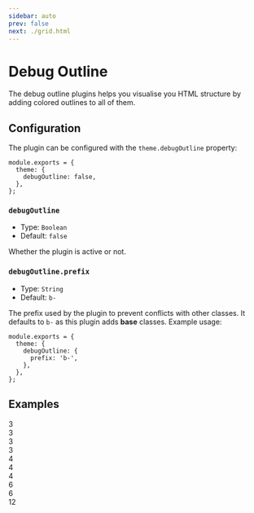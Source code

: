 ```yaml
---
sidebar: auto
prev: false
next: ./grid.html
---
```


# Debug Outline

The debug outline plugins helps you visualise you HTML structure by adding colored outlines to all of them.

## Configuration

The plugin can be configured with the `theme.debugOutline` property:

```js{3}
module.exports = {
  theme: {
    debugOutline: false,
  },
};
```

### `debugOutline`

- Type: `Boolean`
- Default: `false`

Whether the plugin is active or not.

### `debugOutline.prefix`

- Type: `String`
- Default: `b-`

The prefix used by the plugin to prevent conflicts with other classes. It defaults to `b-` as this plugin adds **base** classes. Example usage:

```js{3-5}
module.exports = {
  theme: {
    debugOutline: {
      prefix: 'b-',
    },
  },
};
```

## Examples

<Preview>
  <div class="b-debug">
    <div class="c-grid">
      <div class="c-grid-row mb-2">
        <div class="c-grid-col-3">
          <div class="h-4 text-grey-600 bg-white flex items-center justify-center">3</div>
        </div>
        <div class="c-grid-col-3">
          <div class="h-4 text-grey-600 bg-white flex items-center justify-center">3</div>
        </div>
        <div class="c-grid-col-3">
          <div class="h-4 text-grey-600 bg-white flex items-center justify-center">3</div>
        </div>
        <div class="c-grid-col-3">
          <div class="h-4 text-grey-600 bg-white flex items-center justify-center">3</div>
        </div>
      </div>
      <div class="c-grid-row mb-2">
        <div class="c-grid-col-4">
          <div class="h-4 text-grey-600 bg-white flex items-center justify-center">4</div>
        </div>
        <div class="c-grid-col-4">
          <div class="h-4 text-grey-600 bg-white flex items-center justify-center">4</div>
        </div>
        <div class="c-grid-col-4">
          <div class="h-4 text-grey-600 bg-white flex items-center justify-center">4</div>
        </div>
      </div>
      <div class="c-grid-row mb-2">
        <div class="c-grid-col-6">
          <div class="h-4 text-grey-600 bg-white flex items-center justify-center">6</div>
        </div>
        <div class="c-grid-col-6">
          <div class="h-4 text-grey-600 bg-white flex items-center justify-center">6</div>
        </div>
      </div>
      <div class="c-grid-row mb-2">
        <div class="c-grid-col-12">
          <div class="h-4 text-grey-600 bg-white flex items-center justify-center">12</div>
        </div>
      </div>
    </div>
  </div>
</Preview>
